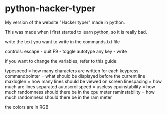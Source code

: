 # python-hacker-typer
My version of the website "Hacker typer" made in python.

This was made when i first started to learn python, so it is really bad.

write the text you want to write in the commands.txt file

controls:
escape - quit
F9 - toggle autotype
any key - write


if you want to change the variables, refer to this guide:

typespeed = how many characters are written for each keypress
commandpointer = what should be displayed before the current line
maxloglen = how many lines should be viewed on screen
linespacing = how much are lines separated
autoscrollspeed = useless
cpuinstability = how much randomness should there be in the cpu meter
raminstability = how much randomness should there be in the ram meter

the colors are in RGB

